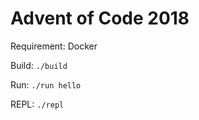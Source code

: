 Advent of Code 2018
===================

Requirement: Docker

Build: `./build`

Run: `./run hello`

REPL: `./repl`
